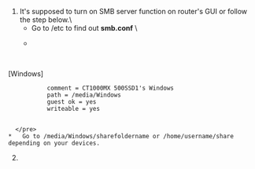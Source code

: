 1.  It's supposed to turn on SMB server function on router's GUI or follow the step below.\
    *   Go to /etc to find out **smb.conf** \
    *   <pre>
          <p>[Windows]        </p>                         
          
               comment = CT1000MX 500SSD1's Windows                                  
               path = /media/Windows        
               guest ok = yes                      
               writeable = yes
               
          
      </pre>
    *   Go to /media/Windows/sharefoldername or /home/username/share depending on your devices.

2.  

